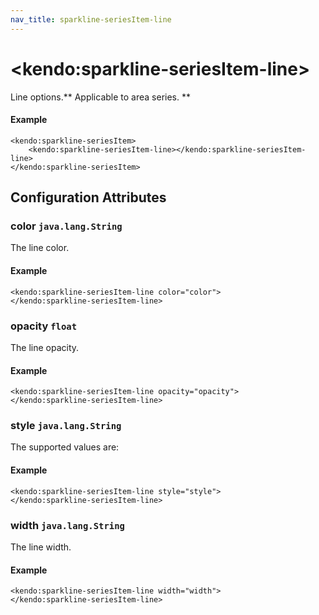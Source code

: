 ```yaml
---
nav_title: sparkline-seriesItem-line
---
```


# \<kendo:sparkline-seriesItem-line\>

Line options.** Applicable to area series. **

#### Example
    <kendo:sparkline-seriesItem>
        <kendo:sparkline-seriesItem-line></kendo:sparkline-seriesItem-line>
    </kendo:sparkline-seriesItem>

## Configuration Attributes

### color `java.lang.String`

The line color.

#### Example
    <kendo:sparkline-seriesItem-line color="color">
    </kendo:sparkline-seriesItem-line>

### opacity `float`

The line opacity.

#### Example
    <kendo:sparkline-seriesItem-line opacity="opacity">
    </kendo:sparkline-seriesItem-line>

### style `java.lang.String`

The supported values are:

#### Example
    <kendo:sparkline-seriesItem-line style="style">
    </kendo:sparkline-seriesItem-line>

### width `java.lang.String`

The line width.

#### Example
    <kendo:sparkline-seriesItem-line width="width">
    </kendo:sparkline-seriesItem-line>

